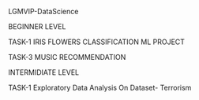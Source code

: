 LGMVIP-DataScience


BEGINNER LEVEL

TASK-1 IRIS FLOWERS CLASSIFICATION ML PROJECT


TASK-3 MUSIC RECOMMENDATION


INTERMIDIATE LEVEL


TASK-1 Exploratory Data Analysis On Dataset- Terrorism

